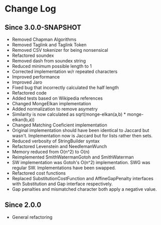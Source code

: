 Change Log
==========

## Since 3.0.0-SNAPSHOT ##

 - Removed Chapman Algorithms
 - Removed Taglink and Taglink Token
 - Removed CSV tokenizer for being nonsensical
 - Refactored soundex
  - Removed dash from soundex string
  - Reduced minimum possible length to 1
  - Corrected implementation w/r repeated characters
  - Improved performance
 - Improved Jaro
  - Fixed bug that incorrectly calculated the half length
  - Refactored code
  - Added tests based on Wikipedia references
 - Changed MongeElkan implementation
  - Added normalization to remove asymetry
  - Similarity is now calculated as sqrt(monge-elkan(a,b) * monge-elkan(b,a))
 - Changed Matching Coeficient implementation
  - Original implementation should have been identical to Jaccard but wasn't. Implementation now is Jaccard but for lists rather then sets.
 - Reduced verbosity of StringBuilder syntax
 - Refactored Levenstein and NeedlemanWunch
  - Memory reduced from O(n^2) to O(n)
 - Reimplemented SmithWatermanGotoh and SmithWaterman
  - SW implementation was Gotoh's O(n^2) implementation. SWG was regular SW. Implementations have been swapped.
 - Refactored cost functions 
  - Replaced SubstitutionCostFunction and AffineGapPenalty interfaces with Substitution and Gap interface respectively.
   - Gap penalties and mismatched character both apply a negative value.
      
## Since 2.0.0 ##

 - General refactoring

